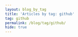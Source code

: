 ```yaml
---
layout: blog_by_tag
title: 'Articles by tag: github'
tag: github
permalink: /blog/tag/github/
hide: true
---
```

